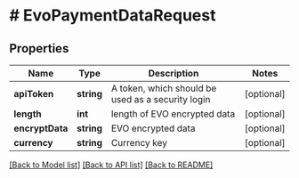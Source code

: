 # # EvoPaymentDataRequest

## Properties

Name | Type | Description | Notes
------------ | ------------- | ------------- | -------------
**apiToken** | **string** | A token, which should be used as a security login | [optional]
**length** | **int** | length of EVO encrypted data | [optional]
**encryptData** | **string** | EVO encrypted data | [optional]
**currency** | **string** | Currency key | [optional]

[[Back to Model list]](../../README.md#models) [[Back to API list]](../../README.md#endpoints) [[Back to README]](../../README.md)
